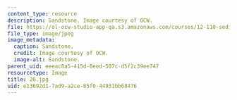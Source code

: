 ```yaml
---
content_type: resource
description: Sandstone. Image courtesy of OCW.
file: https://ol-ocw-studio-app-qa.s3.amazonaws.com/courses/12-110-sedimentary-geology-fall-2004/e13692d17ad9a2ce85f044931bb68476_26.jpg
file_type: image/jpeg
image_metadata:
  caption: Sandstone.
  credit: Image courtesy of OCW.
  image-alt: Sandstone.
parent_uid: eeeac8a5-415d-8eed-507c-d5f2c39ee747
resourcetype: Image
title: 26.jpg
uid: e13692d1-7ad9-a2ce-85f0-44931bb68476
---
```

